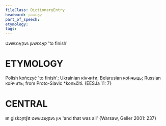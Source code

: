 ```yaml
---
fileClass: DictionaryEntry
headword: קאָנטשען
part_of_speech: 
etymology: 
tags: 
---
```

קאָנטשען
געקאָנטשעט
'to finish'

ETYMOLOGY
===========
Polish kończyć 'to finish'; Ukrainian кінчи́ти; Belarusian ко́нчыць; Russian ко́нчить; from Proto-Slavic *konьčiti.
{EESJa 11: 7}

CENTRAL
========

ᵻn giɛkɔɲtʃᵻt און געקאָנטשעט 'and that was all' {Warsaw, Geller 2001: 237}